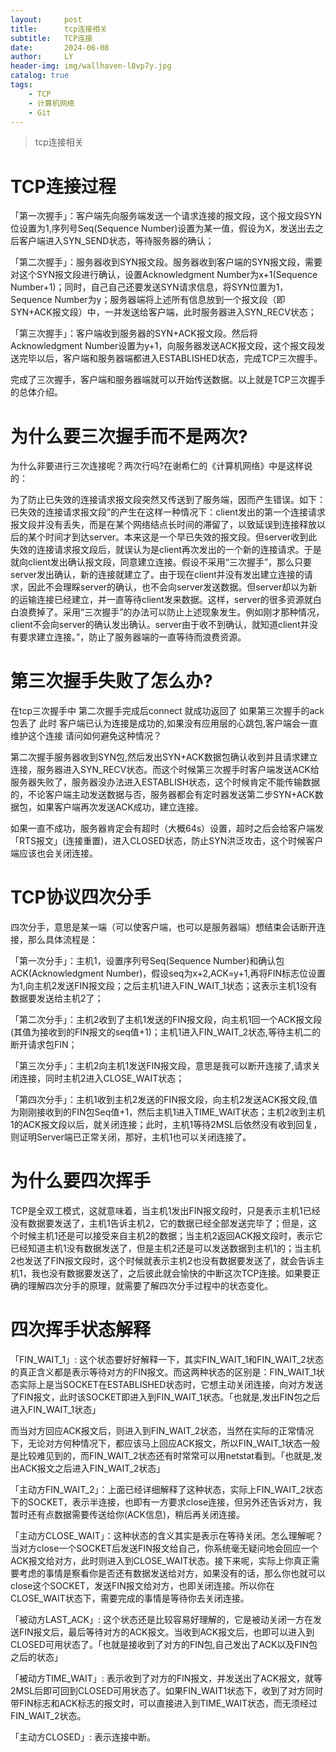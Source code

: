 ```yaml
---
layout:     post
title:      tcp连接相关
subtitle:   TCP连接
date:       2024-06-08
author:     LY
header-img: img/wallhaven-l8vp7y.jpg
catalog: true
tags:
    - TCP
    - 计算机网络
    - Git
---
```


>tcp连接相关

# TCP连接过程

「第一次握手」：客户端先向服务端发送一个请求连接的报文段，这个报文段SYN位设置为1,序列号Seq(Sequence Number)设置为某一值，假设为X，发送出去之后客户端进入SYN_SEND状态，等待服务器的确认；

「第二次握手」：服务器收到SYN报文段。服务器收到客户端的SYN报文段，需要对这个SYN报文段进行确认，设置Acknowledgment Number为x+1(Sequence Number+1)；同时，自己自己还要发送SYN请求信息，将SYN位置为1，Sequence Number为y；服务器端将上述所有信息放到一个报文段（即SYN+ACK报文段）中，一并发送给客户端，此时服务器进入SYN_RECV状态；

「第三次握手」：客户端收到服务器的SYN+ACK报文段。然后将Acknowledgment Number设置为y+1，向服务器发送ACK报文段，这个报文段发送完毕以后，客户端和服务器端都进入ESTABLISHED状态，完成TCP三次握手。

完成了三次握手，客户端和服务器端就可以开始传送数据。以上就是TCP三次握手的总体介绍。

# 为什么要三次握手而不是两次?

为什么非要进行三次连接呢？两次行吗?在谢希仁的《计算机网络》中是这样说的：

为了防止已失效的连接请求报文段突然又传送到了服务端，因而产生错误。如下：
已失效的连接请求报文段”的产生在这样一种情况下：client发出的第一个连接请求报文段并没有丢失，而是在某个网络结点长时间的滞留了，以致延误到连接释放以后的某个时间才到达server。本来这是一个早已失效的报文段。但server收到此失效的连接请求报文段后，就误认为是client再次发出的一个新的连接请求。于是就向client发出确认报文段，同意建立连接。假设不采用“三次握手”，那么只要server发出确认，新的连接就建立了。由于现在client并没有发出建立连接的请求，因此不会理睬server的确认，也不会向server发送数据。但server却以为新的运输连接已经建立，并一直等待client发来数据。这样，server的很多资源就白白浪费掉了。采用“三次握手”的办法可以防止上述现象发生。例如刚才那种情况，client不会向server的确认发出确认。server由于收不到确认，就知道client并没有要求建立连接。”，防止了服务器端的一直等待而浪费资源。

# 第三次握手失败了怎么办?

在tcp三次握手中 第二次握手完成后connect 就成功返回了 如果第三次握手的ack包丢了 此时 客户端已认为连接是成功的,如果没有应用层的心跳包,客户端会一直维护这个连接 请问如何避免这种情况？

第二次握手服务器收到SYN包,然后发出SYN+ACK数据包确认收到并且请求建立连接，服务器进入SYN_RECV状态。而这个时候第三次握手时客户端发送ACK给服务器失败了，服务器没办法进入ESTABLISH状态，这个时候肯定不能传输数据的，不论客户端主动发送数据与否，服务器都会有定时器发送第二步SYN+ACK数据包，如果客户端再次发送ACK成功，建立连接。

如果一直不成功，服务器肯定会有超时（大概64s）设置，超时之后会给客户端发「RTS报文」(连接重置)，进入CLOSED状态，防止SYN洪泛攻击，这个时候客户端应该也会关闭连接。

# TCP协议四次分手

四次分手，意思是某一端（可以使客户端，也可以是服务器端）想结束会话断开连接，那么具体流程是：

「第一次分手」：主机1，设置序列号Seq(Sequence Number)和确认包ACK(Acknowledgment Number)，假设seq为x+2,ACK=y+1,再将FIN标志位设置为1,向主机2发送FIN报文段；之后主机1进入FIN_WAIT_1状态；这表示主机1没有数据要发送给主机2了；

「第二次分手」：主机2收到了主机1发送的FIN报文段，向主机1回一个ACK报文段(其值为接收到的FIN报文的seq值+1)；主机1进入FIN_WAIT_2状态,等待主机二的断开请求包FIN；

「第三次分手」：主机2向主机1发送FIN报文段，意思是我可以断开连接了,请求关闭连接，同时主机2进入CLOSE_WAIT状态；

「第四次分手」：主机1收到主机2发送的FIN报文段，向主机2发送ACK报文段,值为刚刚接收到的FIN包Seq值+1，然后主机1进入TIME_WAIT状态；主机2收到主机1的ACK报文段以后，就关闭连接；此时，主机1等待2MSL后依然没有收到回复，则证明Server端已正常关闭，那好，主机1也可以关闭连接了。

# 为什么要四次挥手

TCP是全双工模式，这就意味着，当主机1发出FIN报文段时，只是表示主机1已经没有数据要发送了，主机1告诉主机2，它的数据已经全部发送完毕了；但是，这个时候主机1还是可以接受来自主机2的数据；当主机2返回ACK报文段时，表示它已经知道主机1没有数据发送了，但是主机2还是可以发送数据到主机1的；当主机2也发送了FIN报文段时，这个时候就表示主机2也没有数据要发送了，就会告诉主机1，我也没有数据要发送了，之后彼此就会愉快的中断这次TCP连接。如果要正确的理解四次分手的原理，就需要了解四次分手过程中的状态变化。

# 四次挥手状态解释

「FIN_WAIT_1」: 这个状态要好好解释一下，其实FIN_WAIT_1和FIN_WAIT_2状态的真正含义都是表示等待对方的FIN报文。而这两种状态的区别是：FIN_WAIT_1状态实际上是当SOCKET在ESTABLISHED状态时，它想主动关闭连接，向对方发送了FIN报文，此时该SOCKET即进入到FIN_WAIT_1状态。「也就是,发出FIN包之后进入FIN_WAIT_1状态」

而当对方回应ACK报文后，则进入到FIN_WAIT_2状态，当然在实际的正常情况下，无论对方何种情况下，都应该马上回应ACK报文，所以FIN_WAIT_1状态一般是比较难见到的，而FIN_WAIT_2状态还有时常常可以用netstat看到。「也就是,发出ACK报文之后进入FIN_WAIT_2状态」

「主动方FIN_WAIT_2」：上面已经详细解释了这种状态，实际上FIN_WAIT_2状态下的SOCKET，表示半连接，也即有一方要求close连接，但另外还告诉对方，我暂时还有点数据需要传送给你(ACK信息)，稍后再关闭连接。

「主动方CLOSE_WAIT」：这种状态的含义其实是表示在等待关闭。怎么理解呢？当对方close一个SOCKET后发送FIN报文给自己，你系统毫无疑问地会回应一个ACK报文给对方，此时则进入到CLOSE_WAIT状态。接下来呢，实际上你真正需要考虑的事情是察看你是否还有数据发送给对方，如果没有的话，那么你也就可以 close这个SOCKET，发送FIN报文给对方，也即关闭连接。所以你在CLOSE_WAIT状态下，需要完成的事情是等待你去关闭连接。

「被动方LAST_ACK」: 这个状态还是比较容易好理解的，它是被动关闭一方在发送FIN报文后，最后等待对方的ACK报文。当收到ACK报文后，也即可以进入到CLOSED可用状态了。「也就是接收到了对方的FIN包,自己发出了ACK以及FIN包之后的状态」

「被动方TIME_WAIT」: 表示收到了对方的FIN报文，并发送出了ACK报文，就等2MSL后即可回到CLOSED可用状态了。如果FIN_WAIT1状态下，收到了对方同时带FIN标志和ACK标志的报文时，可以直接进入到TIME_WAIT状态，而无须经过FIN_WAIT_2状态。

「主动方CLOSED」: 表示连接中断。